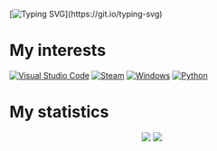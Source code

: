 [![Typing SVG](https://readme-typing-svg.demolab.com/?lines=Hello!+my+favorite+coder!)](https://git.io/typing-svg)

# My interests
[![Visual Studio Code](https://custom-icon-badges.demolab.com/badge/Visual%20Studio%20Code-0078d7.svg?logo=vsc&logoColor=white)](#)  [![Steam](https://img.shields.io/badge/Steam-%23000000.svg?logo=steam&logoColor=white)](#)  [![Windows](https://custom-icon-badges.demolab.com/badge/Windows-0078D6?logo=windows11&logoColor=white)](#) [![Python](https://img.shields.io/badge/Python-3776AB?logo=python&logoColor=fff)](#)

# My statistics
<p align="center"> <img src="https://github-readme-stats.vercel.app/api?username=neko152&show_icons=true&theme=radical" /> <img src="https://github-readme-streak-stats.herokuapp.com/?user=neko152&theme=dark" /> </p>

